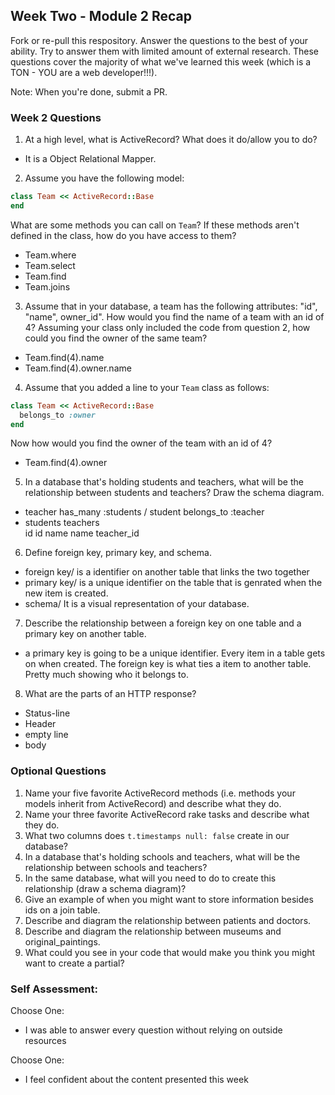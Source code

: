 ## Week Two - Module 2 Recap

Fork or re-pull this respository. Answer the questions to the best of your ability. Try to answer them with limited amount of external research. These questions cover the majority of what we've learned this week (which is a TON - YOU are a web developer!!!).

Note: When you're done, submit a PR.


### Week 2 Questions

1. At a high level, what is ActiveRecord? What does it do/allow you to do?
*  It is a Object Relational Mapper.
2. Assume you have the following model:

```ruby
class Team << ActiveRecord::Base
end
```

What are some methods you can call on `Team`? If these methods aren't defined in the class, how do you have access to them?
* Team.where
* Team.select
* Team.find
* Team.joins
3. Assume that in your database, a team has the following attributes: "id", "name", owner_id". How would you find the name of a team with an id of 4? Assuming your class only included the code from question 2, how could you find the owner of the same team?
* Team.find(4).name
* Team.find(4).owner.name
4. Assume that you added a line to your `Team` class as follows:

```ruby
class Team << ActiveRecord::Base
  belongs_to :owner
end
```

Now how would you find the owner of the team with an id of 4?
* Team.find(4).owner
5. In a database that's holding students and teachers, what will be the relationship between students and teachers? Draw the schema diagram.
* teacher has_many :students / student belongs_to :teacher
* students     teachers  
    id           id
    name        name
    teacher_id  
6. Define foreign key, primary key, and schema.
* foreign key/ is a identifier on another table that links the two together
*  primary key/ is a unique identifier on the table that is genrated when the new item is created.
*  schema/  It is a visual representation of your database.
7. Describe the relationship between a foreign key on one table and a primary key on another table.
* a primary key is going to be a unique identifier. Every item in a table gets on when created. The foreign key is what ties a item to another table. Pretty much showing who it belongs to.

8. What are the parts of an HTTP response?
* Status-line
* Header
* empty line
* body

### Optional Questions

1. Name your five favorite ActiveRecord methods (i.e. methods your models inherit from ActiveRecord) and describe what they do.
2. Name your three favorite ActiveRecord rake tasks and describe what they do.
3. What two columns does `t.timestamps null: false` create in our database?
4. In a database that's holding schools and teachers, what will be the relationship between schools and teachers?
5. In the same database, what will you need to do to create this relationship (draw a schema diagram)?
6. Give an example of when you might want to store information besides ids on a join table.
7. Describe and diagram the relationship between patients and doctors.
8. Describe and diagram the relationship between museums and original_paintings.
9. What could you see in your code that would make you think you might want to create a partial?

### Self Assessment:
Choose One:
* I was able to answer every question without relying on outside resources


Choose One:
* I feel confident about the content presented this week
